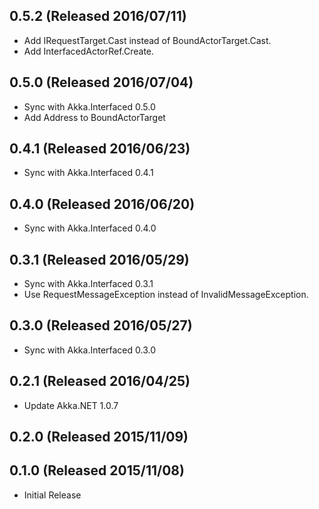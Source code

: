 ## 0.5.2 (Released 2016/07/11)

* Add IRequestTarget.Cast instead of BoundActorTarget.Cast.
* Add InterfacedActorRef.Create.

## 0.5.0 (Released 2016/07/04)

* Sync with Akka.Interfaced 0.5.0
* Add Address to BoundActorTarget

## 0.4.1 (Released 2016/06/23)

* Sync with Akka.Interfaced 0.4.1

## 0.4.0 (Released 2016/06/20)

* Sync with Akka.Interfaced 0.4.0

## 0.3.1 (Released 2016/05/29)

* Sync with Akka.Interfaced 0.3.1
* Use RequestMessageException instead of InvalidMessageException.

## 0.3.0 (Released 2016/05/27)

* Sync with Akka.Interfaced 0.3.0

## 0.2.1 (Released 2016/04/25)

* Update Akka.NET 1.0.7

## 0.2.0 (Released 2015/11/09)

## 0.1.0 (Released 2015/11/08)

* Initial Release

